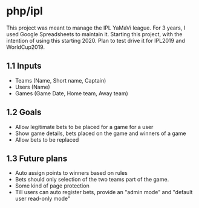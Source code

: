 # php/ipl
This project was meant to manage the IPL YaMaVi league. For 3 years, I used Google Spreadsheets to maintain it. Starting this project, with the intention of using this starting 2020. Plan to test drive it for IPL2019 and WorldCup2019.

## 1.1 Inputs
- Teams (Name, Short name, Captain)
- Users (Name)
- Games (Game Date, Home team, Away team)

## 1.2 Goals
- Allow legitimate bets to be placed for a game for a user
- Show game details, bets placed on the game and winners of a game
- Allow bets to be replaced

## 1.3 Future plans
- Auto assign points to winners based on rules
- Bets should only selection of the two teams part of the game.
- Some kind of page protection
- Till users can auto register bets, provide an "admin mode" and "default user read-only mode"
